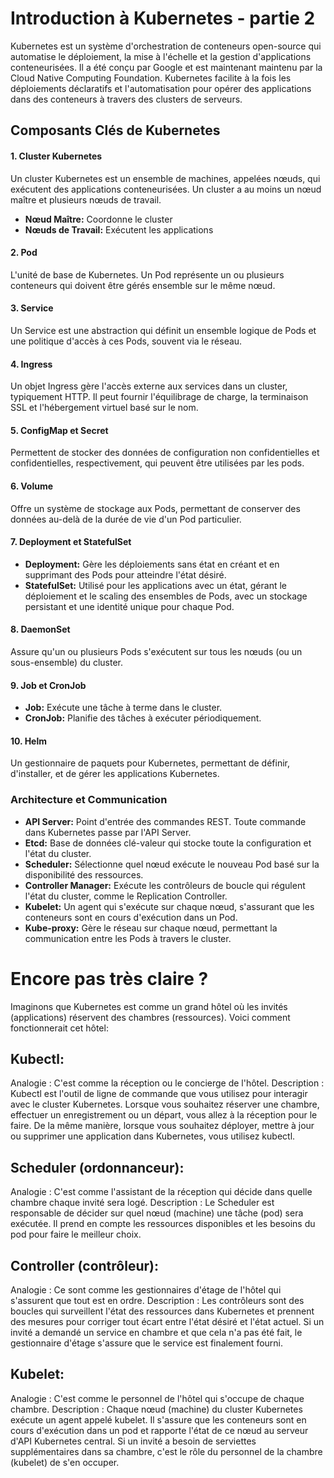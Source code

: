 # Introduction à Kubernetes - partie 2

Kubernetes est un système d'orchestration de conteneurs open-source qui automatise le déploiement, la mise à l'échelle et la gestion d'applications conteneurisées. Il a été conçu par Google et est maintenant maintenu par la Cloud Native Computing Foundation. Kubernetes facilite à la fois les déploiements déclaratifs et l'automatisation pour opérer des applications dans des conteneurs à travers des clusters de serveurs.

## Composants Clés de Kubernetes

#### 1. Cluster Kubernetes

Un cluster Kubernetes est un ensemble de machines, appelées nœuds, qui exécutent des applications conteneurisées. Un cluster a au moins un nœud maître et plusieurs nœuds de travail.

- **Nœud Maître:** Coordonne le cluster
- **Nœuds de Travail:** Exécutent les applications

#### 2. Pod

L'unité de base de Kubernetes. Un Pod représente un ou plusieurs conteneurs qui doivent être gérés ensemble sur le même nœud.

#### 3. Service

Un Service est une abstraction qui définit un ensemble logique de Pods et une politique d'accès à ces Pods, souvent via le réseau.

#### 4. Ingress

Un objet Ingress gère l'accès externe aux services dans un cluster, typiquement HTTP. Il peut fournir l'équilibrage de charge, la terminaison SSL et l'hébergement virtuel basé sur le nom.

#### 5. ConfigMap et Secret

Permettent de stocker des données de configuration non confidentielles et confidentielles, respectivement, qui peuvent être utilisées par les pods.

#### 6. Volume

Offre un système de stockage aux Pods, permettant de conserver des données au-delà de la durée de vie d'un Pod particulier.

#### 7. Deployment et StatefulSet

- **Deployment:** Gère les déploiements sans état en créant et en supprimant des Pods pour atteindre l'état désiré.
- **StatefulSet:** Utilisé pour les applications avec un état, gérant le déploiement et le scaling des ensembles de Pods, avec un stockage persistant et une identité unique pour chaque Pod.

#### 8. DaemonSet

Assure qu'un ou plusieurs Pods s'exécutent sur tous les nœuds (ou un sous-ensemble) du cluster.

#### 9. Job et CronJob

- **Job:** Exécute une tâche à terme dans le cluster.
- **CronJob:** Planifie des tâches à exécuter périodiquement.

#### 10. Helm

Un gestionnaire de paquets pour Kubernetes, permettant de définir, d'installer, et de gérer les applications Kubernetes.

### Architecture et Communication

- **API Server:** Point d'entrée des commandes REST. Toute commande dans Kubernetes passe par l'API Server.
- **Etcd:** Base de données clé-valeur qui stocke toute la configuration et l'état du cluster.
- **Scheduler:** Sélectionne quel nœud exécute le nouveau Pod basé sur la disponibilité des ressources.
- **Controller Manager:** Exécute les contrôleurs de boucle qui régulent l'état du cluster, comme le Replication Controller.
- **Kubelet:** Un agent qui s'exécute sur chaque nœud, s'assurant que les conteneurs sont en cours d'exécution dans un Pod.
- **Kube-proxy:** Gère le réseau sur chaque nœud, permettant la communication entre les Pods à travers le cluster.


# Encore pas très claire ?

Imaginons que Kubernetes est comme un grand hôtel où les invités (applications) réservent des chambres (ressources). Voici comment fonctionnerait cet hôtel:

## Kubectl:

Analogie : C'est comme la réception ou le concierge de l'hôtel.
Description : Kubectl est l'outil de ligne de commande que vous utilisez pour interagir avec le cluster Kubernetes. Lorsque vous souhaitez réserver une chambre, effectuer un enregistrement ou un départ, vous allez à la réception pour le faire. De la même manière, lorsque vous souhaitez déployer, mettre à jour ou supprimer une application dans Kubernetes, vous utilisez kubectl.

## Scheduler (ordonnanceur):

Analogie : C'est comme l'assistant de la réception qui décide dans quelle chambre chaque invité sera logé.
Description : Le Scheduler est responsable de décider sur quel nœud (machine) une tâche (pod) sera exécutée. Il prend en compte les ressources disponibles et les besoins du pod pour faire le meilleur choix.

## Controller (contrôleur):

Analogie : Ce sont comme les gestionnaires d'étage de l'hôtel qui s'assurent que tout est en ordre.
Description : Les contrôleurs sont des boucles qui surveillent l'état des ressources dans Kubernetes et prennent des mesures pour corriger tout écart entre l'état désiré et l'état actuel. Si un invité a demandé un service en chambre et que cela n'a pas été fait, le gestionnaire d'étage s'assure que le service est finalement fourni.

## Kubelet:

Analogie : C'est comme le personnel de l'hôtel qui s'occupe de chaque chambre.
Description : Chaque nœud (machine) du cluster Kubernetes exécute un agent appelé kubelet. Il s'assure que les conteneurs sont en cours d'exécution dans un pod et rapporte l'état de ce nœud au serveur d'API Kubernetes central. Si un invité a besoin de serviettes supplémentaires dans sa chambre, c'est le rôle du personnel de la chambre (kubelet) de s'en occuper.
